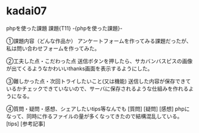 # kadai07
phpを使った課題
課題{T11} -{phpを使った課題}-

①課題内容（どんな作品か）
アンケートフォームを作ってみる課題だったが、私は問い合わせフォームを作ってみた。

②工夫した点・こだわった点
送信ボタンを押したら、サカバンバスピスの画像が出てくるようなかわいいthanks画面を表示するようにした。

③難しかった点・次回トライしたいこと(又は機能)
送信した内容が保存できているかチェックできていないので、サーバに保存されるような仕組みを作れるようになる。

④質問・疑問・感想、シェアしたいtips等なんでも
[質問]
[疑問]
[感想]
phpになって、同時に作るファイルの量が多くなってきたので結構混乱している。
[tips]
[参考記事]
